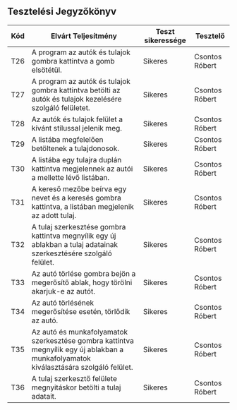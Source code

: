## Tesztelési Jegyzőkönyv

 Kód | Elvárt Teljesítmény | Teszt sikeressége | Tesztelő |
| --- | ----------- | ----------- | ----------- |
|  T26 | A program az autók és tulajok gombra kattintva a gomb elsötétül.  | Sikeres  | Csontos Róbert  |
|  T27 | A program az autók és tulajok gombra kattintva betölti az autók és tulajok kezelésére szolgáló felületet.  | Sikeres  | Csontos Róbert  |
|  T28 | Az autók és tulajok felület a kívánt stílussal jelenik meg.  | Sikeres  | Csontos Róbert  |
|  T29 | A listába megfelelően betöltenek a tulajdonosok.  | Sikeres  | Csontos Róbert  |
|  T30 | A listába egy tulajra duplán kattintva megjelennek az autói a mellette lévő listában.  | Sikeres  | Csontos Róbert  |
|  T31 | A kereső mezőbe beírva egy nevet és a keresés gombra kattintva, a listában megjelenik az adott tulaj.  | Sikeres  | Csontos Róbert  |
|  T32 | A tulaj szerkesztése gombra kattintva megnyílik egy új ablakban a tulaj adatainak szerkesztésére szolgáló felület.  | Sikeres  | Csontos Róbert  |
|  T33 | Az autó törlése gombra bejön a megerősítő ablak, hogy törölni akarjuk-e az autót.  | Sikeres  | Csontos Róbert  |
|  T34 | Az autó törlésének megerősítése esetén, törlődik az autó.  | Sikeres  | Csontos Róbert  |
|  T35 | Az autó és munkafolyamatok szerkesztése gombra kattintva megnyílik egy új ablakban a munkafolyamatok kiválasztására szolgáló felület.  | Sikeres  | Csontos Róbert  |
|  T36 | A tulaj szerkesztő felülete megnyitáskor betölti a tulaj adatait.  | Sikeres  | Csontos Róbert  |